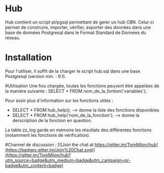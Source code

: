 ﻿# Hub
Hub contient un script pl/pgsql permettant de gerer un hub CBN. 
Celui-ci permet de construire, importer, vérifier, exporter des données dans une base de données Postgresql dans le Format Standard de Données du réseau.

# Installation
Pour l'utiliser, il suffit de la charger le script hub.sql dans une base Postgresql (version min. : 9.1).

#Utilisation
Une fois chargée, toutes les fonctions peuvent être appelées de la manière suivante : SELECT * FROM nom_de_la_fontion('variables');

Pour avoir plus d'information sur les fonctions utiles :
- SELECT * FROM hub_help(); --> donne la liste des fonctions disponibles
- SELECT * FROM hub_help('nom_de_la_fonction'); --> donne la derscription de la fonction en question.

La table zz_log garde en mémoire les résultats des différentes fonctions (notamment les fonctions de vérification).

#Channel de discussion :
[![Join the chat at https://gitter.im/TomMilon/hub](https://badges.gitter.im/Join%20Chat.svg)](https://gitter.im/TomMilon/hub?utm_source=badge&utm_medium=badge&utm_campaign=pr-badge&utm_content=badge)

